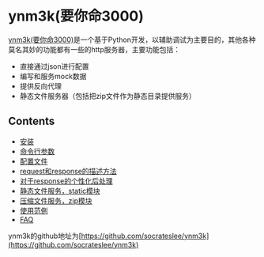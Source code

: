 # ynm3k(要你命3000)

[ynm3k(要你命3000)](https://github.com/socrateslee/ynm3k)是一个基于Python开发，以辅助调试为主要目的，其他各种莫名其妙的功能都有一些的http服务器，主要功能包括：

- 直接通过json进行配置
- 编写和服务mock数据
- 提供反向代理
- 静态文件服务器（包括把zip文件作为静态目录提供服务）

Contents
--------

* [安装](install.md)
* [命令行参数](cmd.md)
* [配置文件](config.md)
* [request和response的描述方法](req_resp.md)
* [对于response的个性化后处理](operations.md)
* [静态文件服务，static模块](module_static.md)
* [压缩文件服务，zip模块](module_zip.md)
* [使用范例](use_case.md)
* [FAQ](faq.md)

ynm3k的github地址为[https://github.com/socrateslee/ynm3k](https://github.com/socrateslee/ynm3k)